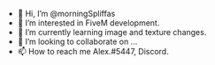 - 👋 Hi, I’m @morningSpliffas
- 👀 I’m interested in FiveM development.
- 🌱 I’m currently learning image and texture changes.
- 💞️ I’m looking to collaborate on ...
- 📫 How to reach me Alex.#5447, Discord.

<!---
morningSpliffas/morningSpliffas is a ✨ special ✨ repository because its `README.md` (this file) appears on your GitHub profile.
You can click the Preview link to take a look at your changes.
--->

